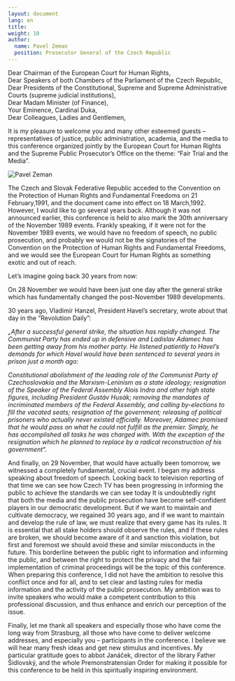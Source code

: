 ```yaml
---
layout: document
lang: en
title:
weight: 10
author:
  name: Pavel Zeman
  position: Prosecutor General of the Czech Republic
---
```


Dear Chairman of the European Court for Human Rights,<br/>
Dear Speakers of both Chambers of the Parliament of the Czech Republic,<br/>
Dear Presidents of the Constitutional, Supreme and Supreme Administrative Courts (supreme judicial institutions),<br/>
Dear Madam Minister (of Finance),<br/>
Your Eminence, Cardinal Duka,<br/>
Dear Colleagues, Ladies and Gentlemen,<br/>

It is my pleasure to welcome you and many other esteemed guests – representatives of justice, public administration, academia, and the media to this conference organized jointly by the European Court for Human Rights and the Supreme Public Prosecutor’s Office on the theme: “Fair Trial and the Media”.

![Pavel Zeman](/blog/assets/img/zeman.jpeg)

The Czech and Slovak Federative Republic acceded to the Convention on the Protection of Human Rights and Fundamental Freedoms on 21 February,1991, and the document came into effect on 18 March,1992. However, I would like to go several years back. Although it was not announced earlier, this conference is held to also mark the 30th anniversary of the November 1989 events. Frankly speaking, if it were not for the November 1989 events, we would have no freedom of speech, no public prosecution, and probably we would not be the signatories of the Convention on the Protection of Human Rights and Fundamental Freedoms, and we would see the European Court for Human Rights as something exotic and out of reach.

Let’s imagine going back 30 years from now:

On 28 November we would have been just one day after the general strike which has fundamentally changed the post-November 1989 developments.

30 years ago, Vladimír Hanzel, President Havel’s secretary, wrote about that day in the “Revolution Daily”:

_„After a successful general strike, the situation has rapidly changed. The Communist Party has ended up in defensive and Ladislav Adamec has been getting away from his mother party. He listened patiently to Havel’s demands for which Havel would have been sentenced to several years in prison just a month ago:_

_Constitutional abolishment of the leading role of the Communist Party of Czechoslovakia and the Marxism-Leninism as a state ideology; resignation of the Speaker of the Federal Assembly Alois Indra and other high state figures, including President Gustáv Husák; removing the mandates of incriminated members of the Federal Assembly, and calling by-elections to fill the vacated seats; resignation of the government; releasing of political prisoners who actually never existed officially. Moreover, Adamec promised that he would pass on what he could not fulfill as the premier. Simply, he has accomplished all tasks he was charged with. With the exception of the resignation which he planned to replace by a radical reconstruction of his government“._

And finally, on 29 November, that would have actually been tomorrow, we witnessed a completely fundamental, crucial event. I began my address speaking about freedom of speech. Looking back to television reporting of that time we can see how Czech TV has been progressing in informing the public to achieve the standards we can see today It is undoubtedly right that both the media and the public prosecution have become self-confident players in our democratic development. But if we want to maintain and cultivate democracy, we regained 30 years ago, and if we want to maintain and develop the rule of law, we must realize that every game has its rules. It is essential that all stake holders should observe the rules, and if these rules are broken, we should become aware of it and sanction this violation, but first and foremost we should avoid these and similar misconducts in the future. This borderline between the public right to information and informing the public, and between the right to protect the privacy and the fair implementation of criminal proceedings will be the topic of this conference. When preparing this conference, I did not have the ambition to resolve this conflict once and for all, and to set clear and lasting rules for media information and the activity of the public prosecution. My ambition was to invite speakers who would make a competent contribution to this professional discussion, and thus enhance and enrich our perception of the issue.

Finally, let me thank all speakers and especially those who have come the long way from Strasburg, all those who have come to deliver welcome addresses, and especially you – participants in the conference. I believe we will hear many fresh ideas and get new stimulus and incentives. My particular gratitude goes to abbot Janáček, director of the library Father Šidlovský, and the whole Premonstratensian Order for making it possible for this conference to be held in this spiritually inspiring environment.
